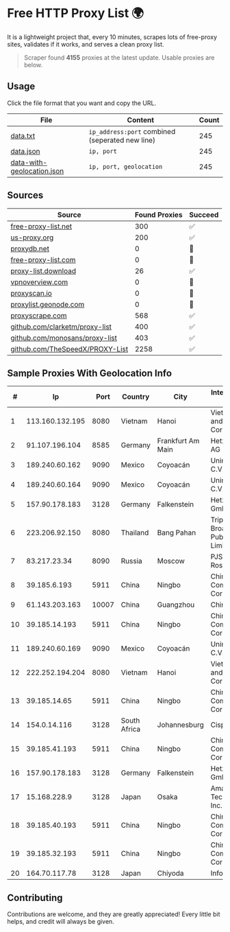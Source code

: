 
# Free HTTP Proxy List 🌍

It is a lightweight project that, every 10 minutes, scrapes lots of free-proxy sites, validates if it works, and serves a clean proxy list.


> Scraper found **4155** proxies at the latest update. Usable proxies are below.

## Usage

Click the file format that you want and copy the URL.


|File|Content|Count|
|----|-------|-----|
|[data.txt](https://raw.githubusercontent.com/themiralay/Proxy-List-World/master/data.txt)|`ip_address:port` combined (seperated new line)|245|
|[data.json](https://raw.githubusercontent.com/themiralay/Proxy-List-World/master/data.json)|`ip, port`|245|
|[data-with-geolocation.json](https://raw.githubusercontent.com/themiralay/Proxy-List-World/master/data-with-geolocation.json)|`ip, port, geolocation`|245|

## Sources

|Source|Found Proxies|Succeed|
|------|-------------|-------|
|[free-proxy-list.net](https://free-proxy-list.net)|300|✅|
|[us-proxy.org](https://www.us-proxy.org)|200|✅|
|[proxydb.net](http://proxydb.net)|0|🚫|
|[free-proxy-list.com](https://free-proxy-list.com/?page=&port=&type%5B%5D=http&type%5B%5D=https&up_time=0&search=Search)|0|🚫|
|[proxy-list.download](https://www.proxy-list.download/HTTP)|26|✅|
|[vpnoverview.com](https://vpnoverview.com/privacy/anonymous-browsing/free-proxy-servers)|0|🚫|
|[proxyscan.io](https://www.proxyscan.io)|0|🚫|
|[proxylist.geonode.com](https://proxylist.geonode.com/api/proxy-list?limit=300&page=1&sort_by=lastChecked&sort_type=desc&protocols=http,https)|0|🚫|
|[proxyscrape.com](https://api.proxyscrape.com/v2/?request=displayproxies&protocol=http&timeout=10000&country=all&ssl=all&anonymity=all)|568|✅|
|[github.com/clarketm/proxy-list](https://raw.githubusercontent.com/clarketm/proxy-list/master/proxy-list-raw.txt)|400|✅|
|[github.com/monosans/proxy-list](https://raw.githubusercontent.com/monosans/proxy-list/main/proxies/http.txt)|403|✅|
|[github.com/TheSpeedX/PROXY-List](https://raw.githubusercontent.com/TheSpeedX/PROXY-List/master/http.txt)|2258|✅|


## Sample Proxies With Geolocation Info

|#|Ip|Port|Country|City|Internet Service Provider|
|-|--|----|-------|----|-------------------------|
|1|113.160.132.195|8080|Vietnam|Hanoi|VietNam Post and Telecom Corporation|
|2|91.107.196.104|8585|Germany|Frankfurt Am Main|Hetzner Online AG|
|3|189.240.60.162|9090|Mexico|Coyoacán|Uninet S.A. de C.V.|
|4|189.240.60.164|9090|Mexico|Coyoacán|Uninet S.A. de C.V.|
|5|157.90.178.183|3128|Germany|Falkenstein|Hetzner Online GmbH|
|6|223.206.92.150|8080|Thailand|Bang Pahan|Triple T Broadband Public Company Limited|
|7|83.217.23.34|8090|Russia|Moscow|PJSC Rostelecom|
|8|39.185.6.193|5911|China|Ningbo|China Mobile Communications Corporation|
|9|61.143.203.163|10007|China|Guangzhou|Chinanet|
|10|39.185.14.193|5911|China|Ningbo|China Mobile Communications Corporation|
|11|189.240.60.169|9090|Mexico|Coyoacán|Uninet S.A. de C.V.|
|12|222.252.194.204|8080|Vietnam|Hanoi|VietNam Post and Telecom Corporation|
|13|39.185.14.65|5911|China|Ningbo|China Mobile Communications Corporation|
|14|154.0.14.116|3128|South Africa|Johannesburg|Cisp IP3|
|15|39.185.41.193|5911|China|Ningbo|China Mobile Communications Corporation|
|16|157.90.178.183|3128|Germany|Falkenstein|Hetzner Online GmbH|
|17|15.168.228.9|3128|Japan|Osaka|Amazon Technologies Inc.|
|18|39.185.40.193|5911|China|Ningbo|China Mobile Communications Corporation|
|19|39.185.32.193|5911|China|Ningbo|China Mobile Communications Corporation|
|20|164.70.117.78|3128|Japan|Chiyoda|InfoSphere|



## Contributing

Contributions are welcome, and they are greatly appreciated! Every
little bit helps, and credit will always be given.

